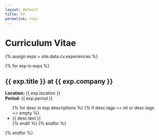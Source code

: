 ```yaml
---
layout: default
title: CV
permalink: /cv/
---
```


<h1>Curriculum Vitae</h1>

{% assign exps = site.data.cv.experiences %}

{% for exp in exps %}
  <h2>{{ exp.title }} at {{ exp.company }}</h2>
  <p><strong>Location:</strong> {{ exp.location }}<br>
     <strong>Period:</strong> {{ exp.period }}</p>
  <ul>
    {% for desc in exp.descriptions %}
      {% if desc.tags == nil or desc.tags == empty %}
        <li>{{ desc.text }}</li>
      {% endif %}
    {% endfor %}
  </ul>
{% endfor %}
